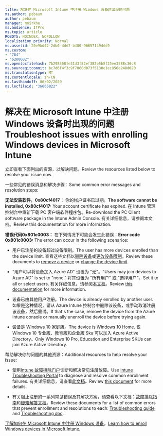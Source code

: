 ```yaml
---
title: 解决在 Microsoft Intune 中注册 Windows 设备时出现的问题
ms.author: pebaum
author: pebaum
manager: mnirkhe
ms.audience: ITPro
ms.topic: article
ROBOTS: NOINDEX, NOFOLLOW
localization_priority: Normal
ms.assetid: 20e9bd42-2db0-4dd7-b480-966571494dd9
ms.custom:
- "784"
- "6200002"
ms.openlocfilehash: 7b298360fe31d3f52ef382e5b8f25ee3588c36c8
ms.sourcegitcommit: bc7d6f4f3c9f7060d073f5130e1ec856e248d020
ms.translationtype: MT
ms.contentlocale: zh-CN
ms.lasthandoff: 06/02/2020
ms.locfileid: "36665822"
---
```

# <a name="troubleshoot-issues-with-enrolling-windows-devices-in-microsoft-intune"></a><span data-ttu-id="6546c-102">解决在 Microsoft Intune 中注册 Windows 设备时出现的问题</span><span class="sxs-lookup"><span data-stu-id="6546c-102">Troubleshoot issues with enrolling Windows devices in Microsoft Intune</span></span>

<span data-ttu-id="6546c-103">立即查看下面列出的资源，以解决问题。</span><span class="sxs-lookup"><span data-stu-id="6546c-103">Review the resources listed below to resolve your issue now.</span></span>
  
<span data-ttu-id="6546c-104">一些常见的错误消息和解决步骤：</span><span class="sxs-lookup"><span data-stu-id="6546c-104">Some common error messages and resolution steps:</span></span>
  
 <span data-ttu-id="6546c-105">**无法安装软件，0x80cf4017：** 你的帐户证书已过期。</span><span class="sxs-lookup"><span data-stu-id="6546c-105">**The software cannot be installed, 0x80cf4017:** Your account certificate has expired.</span></span> <span data-ttu-id="6546c-106">在 Intune 管理控制台中重新下载 PC 客户端软件程序包。</span><span class="sxs-lookup"><span data-stu-id="6546c-106">Re-download the PC Client software package in the Intune Admin Console.</span></span> <span data-ttu-id="6546c-107">有关详细信息，请参阅本文档。</span><span class="sxs-lookup"><span data-stu-id="6546c-107">Review this documentation for more information.</span></span>
  
 <span data-ttu-id="6546c-108">**错误代码0x801c0003：** 在下列情况下可能会发生此错误：</span><span class="sxs-lookup"><span data-stu-id="6546c-108">**Error code 0x801c0003:** The error can occur in the following scenarios:</span></span>
  
-  <span data-ttu-id="6546c-109">用户已注册的设备超过设备限制。</span><span class="sxs-lookup"><span data-stu-id="6546c-109">The user has more devices enrolled than the device limit.</span></span> <span data-ttu-id="6546c-110">查看这些文档以[删除设备](https://docs.microsoft.com/intune/devices-wipe)或[更改设备限制](https://docs.microsoft.com/intune/enrollment-restrictions-set#set-device-limit-restrictions)。</span><span class="sxs-lookup"><span data-stu-id="6546c-110">Review these documents to [remove a device](https://docs.microsoft.com/intune/devices-wipe) or [change the device limit](https://docs.microsoft.com/intune/enrollment-restrictions-set#set-device-limit-restrictions).</span></span>

-  <span data-ttu-id="6546c-111">"用户可以将设备加入 Azure AD" 设置为 "无"。</span><span class="sxs-lookup"><span data-stu-id="6546c-111">"Users may join devices to Azure AD" is set to "none."</span></span> <span data-ttu-id="6546c-112">将其设置为 "所有用户" 或 "选择用户"。</span><span class="sxs-lookup"><span data-stu-id="6546c-112">Set it to all or select users.</span></span> <span data-ttu-id="6546c-113">有关详细信息，请参阅[本文档](https://docs.microsoft.com/azure/active-directory/device-management-azure-portal#configure-device-settings)。</span><span class="sxs-lookup"><span data-stu-id="6546c-113">Review [this documentation](https://docs.microsoft.com/azure/active-directory/device-management-azure-portal#configure-device-settings) for more information.</span></span>

-  <span data-ttu-id="6546c-114">设备已由其他用户注册。</span><span class="sxs-lookup"><span data-stu-id="6546c-114">The device is already enrolled by another user.</span></span> <span data-ttu-id="6546c-115">如果是这种情况，请从 Azure Intune 控制台中删除该设备，或手动取消注册该设备，然后重试。</span><span class="sxs-lookup"><span data-stu-id="6546c-115">If that's the case, remove the device from the Azure Intune console or manually unenroll the device before trying again.</span></span>

-  <span data-ttu-id="6546c-116">设备是 Windows 10 家庭版。</span><span class="sxs-lookup"><span data-stu-id="6546c-116">The device is Windows 10 Home.</span></span> <span data-ttu-id="6546c-117">仅 Windows 10 专业版、教育版和企业版 Sku 可以加入 Azure Active Directory。</span><span class="sxs-lookup"><span data-stu-id="6546c-117">Only Windows 10 Pro, Education and Enterprise SKUs can join Azure Active Directory.</span></span>

<span data-ttu-id="6546c-118">帮助解决你的问题的其他资源：</span><span class="sxs-lookup"><span data-stu-id="6546c-118">Additional resources to help resolve your issue:</span></span>
  
-  <span data-ttu-id="6546c-119">使用[Intune 故障排除门户](https://devicemanagement.microsoft.com/#blade/Microsoft_Intune_DeviceSettings/TroubleshootBlade)诊断和解决常见注册故障。</span><span class="sxs-lookup"><span data-stu-id="6546c-119">Use [Intune Troubleshooting Portal](https://devicemanagement.microsoft.com/#blade/Microsoft_Intune_DeviceSettings/TroubleshootBlade) to diagnose and resolve common enrollment failures.</span></span> <span data-ttu-id="6546c-120">有关详细信息，请查看[此文档](https://docs.microsoft.com/intune/help-desk-operators)。</span><span class="sxs-lookup"><span data-stu-id="6546c-120">Review [this document](https://docs.microsoft.com/intune/help-desk-operators) for more details.</span></span>

-  <span data-ttu-id="6546c-121">有关阻止注册的一系列常见错误及其解决方案，请查看以下文档：[故障排除指南](https://support.microsoft.com/help/4089533/troubleshooting-windows-device-enrollment-problems-in-microsoft-intune)和[疑难解答文档](https://docs.microsoft.com/intune-classic/troubleshoot/troubleshoot-device-enrollment-in-intune)。</span><span class="sxs-lookup"><span data-stu-id="6546c-121">Review these documents for a list of common errors that prevent enrollment and resolutions to each: [Troubleshooting guide](https://support.microsoft.com/help/4089533/troubleshooting-windows-device-enrollment-problems-in-microsoft-intune) and [Troubleshooting doc](https://docs.microsoft.com/intune-classic/troubleshoot/troubleshoot-device-enrollment-in-intune).</span></span>

<span data-ttu-id="6546c-122">[了解如何在 Microsoft Intune 中注册 Windows 设备](https://docs.microsoft.com/intune/windows-enroll)。</span><span class="sxs-lookup"><span data-stu-id="6546c-122">[Learn how to enroll Windows devices in Microsoft Intune](https://docs.microsoft.com/intune/windows-enroll).</span></span>
